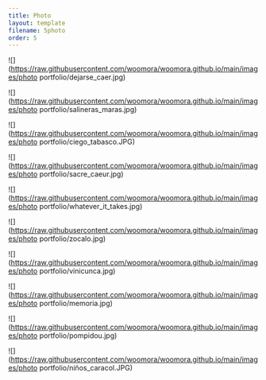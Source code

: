 ```yaml
---
title: Photo
layout: template
filename: 5photo
order: 5
--- 
```


![](https://raw.githubusercontent.com/woomora/woomora.github.io/main/images/photo portfolio/dejarse_caer.jpg)

![](https://raw.githubusercontent.com/woomora/woomora.github.io/main/images/photo portfolio/salineras_maras.jpg)

![](https://raw.githubusercontent.com/woomora/woomora.github.io/main/images/photo portfolio/ciego_tabasco.JPG)

![](https://raw.githubusercontent.com/woomora/woomora.github.io/main/images/photo portfolio/sacre_caeur.jpg)

![](https://raw.githubusercontent.com/woomora/woomora.github.io/main/images/photo portfolio/whatever_it_takes.jpg)

![](https://raw.githubusercontent.com/woomora/woomora.github.io/main/images/photo portfolio/zocalo.jpg)

![](https://raw.githubusercontent.com/woomora/woomora.github.io/main/images/photo portfolio/vinicunca.jpg)

![](https://raw.githubusercontent.com/woomora/woomora.github.io/main/images/photo portfolio/memoria.jpg)

![](https://raw.githubusercontent.com/woomora/woomora.github.io/main/images/photo portfolio/pompidou.jpg)

![](https://raw.githubusercontent.com/woomora/woomora.github.io/main/images/photo portfolio/niños_caracol.JPG)

